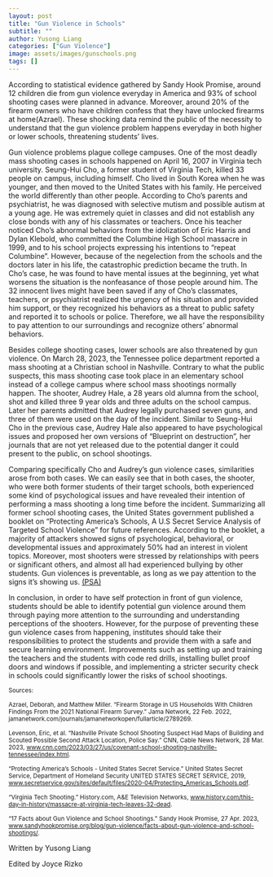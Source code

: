 ```yaml
---
layout: post
title: "Gun Violence in Schools"
subtitle: ""
author: Yusong Liang
categories: ["Gun Violence"]
image: assets/images/gunschools.png
tags: []
---
```

According to statistical evidence gathered by Sandy Hook Promise, around 12  children die from gun violence everyday in America and 93% of school shooting cases were planned in advance. Moreover, around 20% of the firearm owners who have children confess that they have unlocked firearms at home(Azrael). These shocking data remind the public of the necessity to understand that the gun violence problem happens everyday in both higher or lower schools, threatening students’ lives.

Gun violence problems plague college campuses. One of the most deadly mass shooting cases in schools happened on April 16, 2007 in Virginia tech university. Seung-Hui Cho, a former student of Virginia Tech, killed 33 people on campus, including himself. Cho lived in South Korea when he was younger, and then moved to the United States with his family. He perceived the world differently than other people. According to Cho’s parents and psychiatrist, he was diagnosed with selective mutism and possible autism at a young age. He was extremely quiet in classes and did not establish any close bonds with any of his classmates or teachers. Once his teacher noticed Cho’s abnormal behaviors from the idolization of Eric Harris and Dylan Klebold, who committed the Columbine High School massacre in 1999, and to his school projects expressing his intentions to “repeat Columbine”. However, because of the negelection from the schools and the doctors later in his life, the catastrophic prediction became the truth. In Cho’s case, he was found to have mental issues at the beginning, yet what worsens the situation is the nonfeasance of those people around him. The 32 innocent lives might have been saved if any of Cho’s classmates, teachers, or psychiatrist realized the urgency of his situation and provided him support, or they recognized his behaviors as a threat to public safety and reported it to schools or police. Therefore, we all have the responsibility to pay attention to our surroundings and recognize others’ abnormal behaviors.

Besides college shooting cases, lower schools are also threatened by gun violence. On March 28, 2023, the Tennessee police department reported a mass shooting at a Christian school in Nashville. Contrary to what the public suspects, this mass shooting case took place in an elementary school instead of a college campus where school mass shootings normally happen. The shooter, Audrey Hale, a 28 years old alumna from the school, shot and killed three 9 year olds and three adults on the school campus. Later her parents admitted that Audrey legally purchased seven guns, and three of them were used on the day of the incident. Similar to Seung-Hui Cho in the previous case, Audrey Hale also appeared to have psychological issues and proposed her own versions of “Blueprint on destruction”, her journals that are not yet released due to the potential danger it could present to the public, on school shootings.  

Comparing specifically Cho and Audrey’s gun violence cases, similarities arose from both cases. We can easily see that in both cases, the shooter, who were both former students of their target schools, both experienced some kind of psychological issues and have revealed their intention of performing a mass shooting a long time before the incident. Summarizing all former school shooting cases, the United States government published a booklet on “Protecting America’s Schools, A U.S Secret Service Analysis of Targeted School Violence” for future references. According to the booklet, a majority of attackers showed signs of psychological, behavioral, or developmental issues and approximately 50% had an interest in violent topics. Moreover, most shooters were stressed by relationships with peers or significant others, and almost all had experienced bullying by other students. Gun violences is preventable, as long as we pay attention to the signs it’s showing us. 
[(PSA)](https://youtu.be/A8syQeFtBKc)

In conclusion, in order to have self protection in front of gun violence, students should be able to identify potential gun violence around them through paying more attention to the surrounding and understanding perceptions of the shooters. However, for the purpose of preventing these gun violence cases from happening, institutes should take their responsibilities to protect the students and provide them with a safe and secure learning environment. Improvements such as setting up and training the teachers and the students with code red drills, installing bullet proof doors and windows if possible, and implementing a stricter security check in schools could significantly lower the risks of school shootings.

<small> Sources: </small>

<small>Azrael, Deborah, and Matthew Miller. “Firearm Storage in US Households With Children Findings From the 2021 National Firearm Survey.” Jama Network, 22 Feb. 2022, jamanetwork.com/journals/jamanetworkopen/fullarticle/2789269.</small>

<small>Levenson, Eric, et al. “Nashville Private School Shooting Suspect Had Maps of Building and Scouted Possible Second Attack Location, Police Say.” CNN, Cable News Network, 28 Mar. 2023, www.cnn.com/2023/03/27/us/covenant-school-shooting-nashville-tennessee/index.html.
</small>

<small>“Protecting America’s Schools - United States Secret Service.” United States Secret Service, Department of Homeland Security UNITED STATES SECRET SERVICE, 2019, www.secretservice.gov/sites/default/files/2020-04/Protecting_Americas_Schools.pdf.
</small>

<small>“Virginia Tech Shooting.” History.com, A&amp;E Television Networks, www.history.com/this-day-in-history/massacre-at-virginia-tech-leaves-32-dead.
</small>

<small>“17 Facts about Gun Violence and School Shootings.” Sandy Hook Promise, 27 Apr. 2023, www.sandyhookpromise.org/blog/gun-violence/facts-about-gun-violence-and-school-shootings/.
</small>

Written by Yusong Liang

Edited by Joyce Rizko
